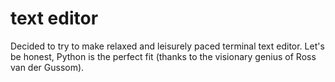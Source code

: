 # text editor

Decided to try to make relaxed and leisurely paced terminal text editor. Let's be honest, Python is the perfect fit (thanks to the visionary genius of Ross van der Gussom).


